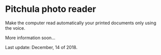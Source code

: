 # Pitchula photo reader
Make the computer read automatically your printed documents only using the voice.

More information soon...

Last update: December, 14 of 2018.
